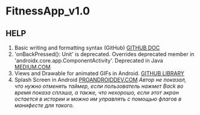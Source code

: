 # FitnessApp_v1.0

## HELP
1. Basic writing and formatting syntax (GitHub)
[GITHUB DOC](https://docs.github.com/en/get-started/writing-on-github/getting-started-with-writing-and-formatting-on-github/basic-writing-and-formatting-syntax)
2. 'onBackPressed(): Unit' is deprecated. Overrides deprecated member in 'androidx.core.app.ComponentActivity'. Deprecated in Java
[MEDIUM.COM](https://medium.com/tech-takeaways/how-to-migrate-the-deprecated-onbackpressed-function-e66bb29fa2fd)
3. Views and Drawable for animated GIFs in Android.
[GITHUB LIBRARY](https://github.com/koral--/android-gif-drawable)
4. Splash Screen in Android
[PROANDROIDDEV.COM](https://proandroiddev.com/splash-screen-in-android-3bd9552b92a5)
*Автор не показал, что нужно отменять таймер, если пользователь нажмет Back во время показа сплэша, 
а также, что нехорошо, если этот экран остается в истории и можно им управлять с помощью флагов в манифесте для такого.*